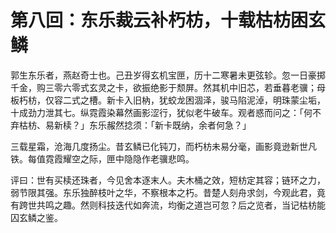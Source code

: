 # 第八回：东乐裁云补朽枋，十载枯枋困玄鳞

郭生东乐者，燕赵奇士也。己丑岁得玄机宝匣，历十二寒暑未更弦轸。忽一日豪掷千金，购三零六零式玄灵之卡，欲振绝影于颓屏。然其机中旧芯，若垂暮老骥；母板朽枋，仅容二式之槽。新卡入旧枘，犹蛟龙困涸泽，骏马陷泥淖，明珠蒙尘垢，十成劲力泄其七。纵霓霞染幕然画影涩行，犹似老牛破车。观者惑而问之：「何不弃枯枋、易新椟？」东乐赧然捻须：「新卡既纳，余者何急？」

三载星霜，沧海几度扬尘。昔玄鳞已化钝刀，而朽枋未易分毫，画影竟逊新世凡铁。每值霓霞耀空之际，匣中隐隐作老骥悲鸣。

评曰：世有买椟还珠者，今见舍本逐末人。夫木桶之效，短枋定其容；链环之力，弱节限其强。东乐独醉枝叶之华，不察根本之朽。昔楚人刻舟求剑，今观此君，竟有跨世共鸣之趣。然则科技迭代如奔流，均衡之道岂可忽？后之览者，当记枯枋能囚玄鳞之鉴。
